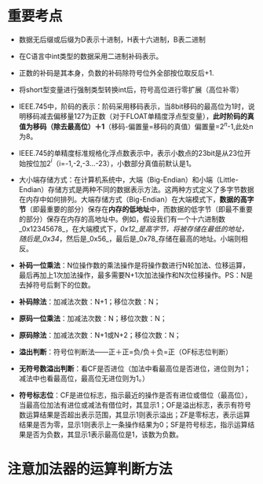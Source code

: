 

# 重要考点
- 数据无后缀或后缀为D表示十进制，H表十六进制，B表二进制

- 在C语言中int类型的数据采用二进制补码表示。

- 正数的补码是其本身，负数的补码除符号位外全部按位取反后+1.
- 将short型变量进行强制类型转换int后，符号高位进行零扩展（高位补零）
- IEEE.745中，阶码的表示：阶码采用移码表示，当8bit移码的最高位为1时，说明移码减去偏移量127为正数（对于FLOAT单精度浮点型变量），**此时阶码的真值为移码（除去最高位）＋1**（移码-偏置量=移码的真值）偏置量=2$^n$-1,此处n为8。
- IEEE.745的单精度标准规格化浮点数表示中，表示小数点的23bit是从23位开始按位加2$^i$（i=-1,-2,-3...-23），小数部分真值前默认是1。
- 大小端存储方式：在计算机系统中，大端（Big-Endian）和小端（Little-Endian）存储方式是两种不同的数据表示方法。这两种方式定义了多字节数据在内存中如何排列。大端存储方式（Big-Endian）在大端模式下，**数据的高字节**（即最重要的部分）保存在**内存的低地址**中，而数据的低字节（即最不重要的部分）保存在内存的高地址中。例如，假设我们有一个十六进制数_0x12345678_，在大端模式下，_0x12_是高字节，将被存储在最低的地址，随后是_0x34_，然后是_0x56_，最后是_0x78_存储在最高的地址。小端则相反。

- **补码一位乘法**：N位操作数的乘法操作是将操作数进行N轮加法、位移运算，最后再加上1次加法操作，最多需要N+1次加法操作和N次位移操作。PS：N是去掉符号后剩下的位数。
- **补码除法**：加减法次数：N+1；移位次数：N；
- **原码一位乘法**：加减法次数：N；移位次数：N；
- **原码除法**：加减法次数：N+1或N+2；移位次数：N；


- **溢出判断**：符号位判断法——正＋正=负/负＋负=正（OF标志位判断）
- **无符号数溢出判断**：看CF是否进位（加法中看最高位是否进位，进位则为1；减法中也看最高位，最高位无进位则为1。）

- **符号标志位**：CF是进位标志，指示最近的操作是否有进位或借位（最高位），当最高位加法有进位或减法有借位时，其显示1；OF是溢出标志，表示有符号数运算结果是否超出表示范围，其显示1则表示溢出；ZF是零标志，表示运算结果是否为零，显示1则表示上一条操作结果为0；SF是符号标志，指示运算结果是否为负数，其显示1表示最高位是1，该数为负数。
# 注意加法器的运算判断方法
<!--stackedit_data:
eyJoaXN0b3J5IjpbLTE5NTgzMjgzNjEsMzM4ODg4NzQ2LDE2OD
E0MTMzNTQsLTMzODE0NzUwMSwtNzQzODc3MzIsLTk0MTQwODA1
Niw0MTM0MjY4MjIsLTE1MDkzNTE5MzMsMTYxNjA2OTExMywtMT
Y1Nzc5MDc3NSw3NTIyMTg3MThdfQ==
-->